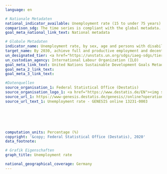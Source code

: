 ```yaml
---
language: en

# Nationale Metadaten
national_indicator_available: Unemployment rate (15 to under 75 years)
comparison_sdg: The time series is compliant with the global metadata. Up to now, data are not available for the disaggregation dimension “persons with disabilities”.
goal_meta_national_link_text: National metadata

# Globale Metadaten
indicator_name: Unemployment rate, by sex, age and persons with disabilities
target_name: By 2030, achieve full and productive employment and decent work for all women and men, including for young people and persons with disabilities, and equal pay for work of equal value
un_designated_tier: <a href="https://unstats.un.org/sdgs/iaeg-sdgs/tier-classification/" title="Click here for more information on the UN tier classification.">Tier I</a>
un_custodian_agency: International Labour Organization (ILO)
goal_meta_link_text: United Nations Sustainable Development Goals Metadata
goal_meta_2_link_text: 
goal_meta_3_link_text: 

#Datenquellen
source_organisation_1: Federal Statistical Office (Destatis)
source_organisation_logo_1: <a href="https://www.destatis.de/EN"><img src="https://g205sdgs.github.io/sdg-indicators/public/OrgImgEn/destatis.png" alt="Logo destatis" style="height:60px; width:148px" /></a>
source_url_1: https://www-genesis.destatis.de/genesis//online?operation=table&code=13231-0003&bypass=true&language=en
source_url_text_1: Unemployment rate - GENESIS online 13231-0003






computation_units: Percentage (%)
copyright: '&copy; Federal Statistical Office (Destatis), 2020'
data_footnote: 

# Grafik Eigenschaften
graph_title: Unemployment rate

national_geographical_coverage: Germany
---
```


<span></span>
